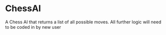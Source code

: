 # ChessAI
A Chess AI that returns a list of all possible moves. All further logic will need to be coded in by new user
